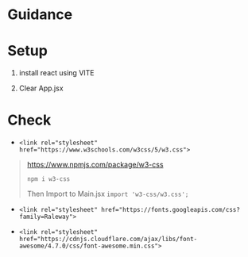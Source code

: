 # Guidance

# Setup
1. install react using VITE

2. Clear App.jsx

# Check <Link>
- `<link rel="stylesheet" href="https://www.w3schools.com/w3css/5/w3.css">`

> https://www.npmjs.com/package/w3-css
>
> `npm i w3-css`
>
> Then Import to Main.jsx `import 'w3-css/w3.css';`


- `<link rel="stylesheet" href="https://fonts.googleapis.com/css?family=Raleway">`

- `<link rel="stylesheet" href="https://cdnjs.cloudflare.com/ajax/libs/font-awesome/4.7.0/css/font-awesome.min.css">`